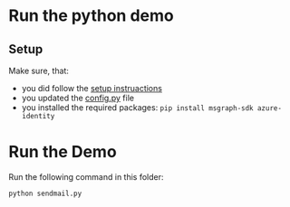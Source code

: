 # Run the python demo

## Setup
Make sure, that:
 * you did follow the [setup instruactions](../README.md)
 * you updated the [config.py](config.py) file
 * you installed the required packages: ``pip install msgraph-sdk azure-identity``

# Run the Demo
Run the following command in this folder:
```bash
python sendmail.py
```